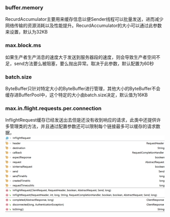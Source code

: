 ### buffer.memory
RecurdAccumulator主要用来缓存信息以便Sender线程可以批量发送，进而减少网络传输的资源消耗以及性能提升。RecurdAccumulator的大小可以通过此参数来设置，默认为32KB
### max.block.ms
如果生产者生产消息的速度大于发送到服务器段的速度，则会导致生产者空间不足，send方法要么被阻塞，要么抛出异常。取决于此参数，默认配置为60秒
### batch.size
ByteBuffer只针对特定大小的ByteBuffer进行管理，其他大小的ByteBuffer不会缓存进BufferPool中，这个特定的大小由batch.size决定，默认值为16KB
### max.in.flight.requests.per.connection
InflightRequest缓存已经发送出去但是还没有收到响应的请求，此类中还提供许多管理类的方法，并且通过配置参数还可以限制每个链接最多可以缓存的请求数据，
![](images/InfligtRequest.png)